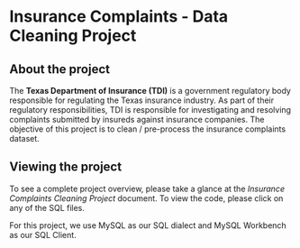 # Insurance Complaints - Data Cleaning Project 
## About the project
The **Texas Department of Insurance (TDI)** is a government regulatory body responsible for regulating the Texas insurance industry. As part of their regulatory responsibilities, TDI is responsible for investigating and resolving complaints submitted by insureds against insurance companies.
The objective of this project is to clean / pre-process the insurance complaints dataset.

## Viewing the project
To see a complete project overview, please take a glance at the *Insurance Complaints Cleaning Project* document. 
To view the code, please click on any of the SQL files.

For this project, we use MySQL as our SQL dialect and MySQL Workbench as our SQL Client. 


